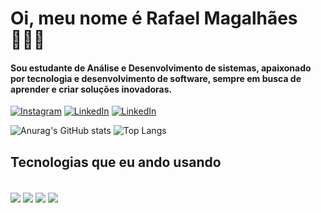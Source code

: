 
# Oi, meu nome é Rafael Magalhães 👩🏻‍💻

#### Sou estudante de Análise e Desenvolvimento de sistemas, apaixonado por tecnologia e desenvolvimento de software, sempre em busca de aprender e criar soluções inovadoras.

[![Instagram](https://img.shields.io/badge/Instagram-E4405F?style=for-the-badge&logo=instagram&logoColor=white)](https://www.instagram.com/rafaelbmagalhaes/?hl=pt)
[![LinkedIn](https://img.shields.io/badge/LinkedIn-0077B5?style=for-the-badge&logo=linkedin&logoColor=white)](https://www.linkedin.com/in/rafael-magalhaes-390457216/)
[![LinkedIn](https://img.shields.io/badge/Microsoft_Outlook-0078D4?style=for-the-badge&logo=microsoft-outlook&logoColor=white)](https://outlook.live.com/mail/0/?realm=outlook.com.br)

![Anurag's GitHub stats](https://github-readme-stats.vercel.app/api?username=rafaelbmagalhaess&show_icons=true&theme=merko)
![Top Langs](https://github-readme-stats.vercel.app/api/top-langs/?username=rafaelbmagalhaess&layout=compact&theme=merko)


## Tecnologias que eu ando usando 
<div style="display: inline_block"><br/>
    <img align="center" src="https://img.shields.io/badge/Java-ED8B00?style=for-the-badge&logo=openjdk&logoColor=white"/>
      <img align="center" src="https://img.shields.io/badge/Spring-6DB33F?style=for-the-badge&logo=spring&logoColor=white"/>
    <img align="center" src="https://img.shields.io/badge/Python-14354C?style=for-the-badge&logo=python&logoColor=white"/>
    <img align="center" src="https://img.shields.io/badge/Django-092E20?style=for-the-badge&logo=django&logoColor=white"/>
</div>

